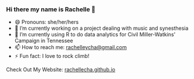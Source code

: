 ### Hi there my name is Rachelle 👋

- 😄 Pronouns: she/her/hers
- 🔭 I’m currently working on a project dealing with music and synesthesia
- 🌱 I’m currently using R to do data analytics for Civil Miller-Watkins' Campaign in Tennessee
- 📫 How to reach me: rachelleycha@gmail.com
- ⚡ Fun fact: I love to rock climb!

Check Out My Website: [rachellecha.github.io](rachellecha.github.io)

